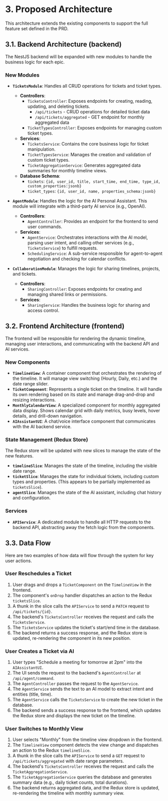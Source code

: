# 3. Proposed Architecture

This architecture extends the existing components to support the full feature set defined in the PRD.

## 3.1. Backend Architecture (backend)

The NestJS backend will be expanded with new modules to handle the business logic for each epic.

### New Modules

*   **`TicketsModule`**: Handles all CRUD operations for tickets and ticket types.
    *   **Controllers**:
        *   `TicketsController`: Exposes endpoints for creating, reading, updating, and deleting tickets.
            *   `/api/tickets` - CRUD operations for detailed ticket data
            *   `/api/tickets/aggregated` - GET endpoint for monthly aggregated data
        *   `TicketTypesController`: Exposes endpoints for managing custom ticket types.
    *   **Services**:
        *   `TicketsService`: Contains the core business logic for ticket manipulation.
        *   `TicketTypesService`: Manages the creation and validation of custom ticket types.
        *   `TicketAggregationService`: Generates aggregated data summaries for monthly timeline views.
    *   **Database Schema**:
        *   `tickets`: `{id, user_id, title, start_time, end_time, type_id, custom_properties:jsonb}`
        *   `ticket_types`: `{id, user_id, name, properties_schema:jsonb}`

*   **`AgentModule`**: Handles the logic for the AI Personal Assistant. This module will integrate with a third-party AI service (e.g., OpenAI).
    *   **Controllers**:
        *   `AgentController`: Provides an endpoint for the frontend to send user commands.
    *   **Services**:
        *   `AgentService`: Orchestrates interactions with the AI model, parsing user intent, and calling other services (e.g., `TicketsService`) to fulfill requests.
        *   `SchedulingService`: A sub-service responsible for agent-to-agent negotiation and checking for calendar conflicts.

*   **`CollaborationModule`**: Manages the logic for sharing timelines, projects, and tickets.
    *   **Controllers**:
        *   `SharingController`: Exposes endpoints for creating and managing shared links or permissions.
    *   **Services**:
        *   `SharingService`: Handles the business logic for sharing and access control.

## 3.2. Frontend Architecture (frontend)

The frontend will be responsible for rendering the dynamic timeline, managing user interactions, and communicating with the backend API and AI services.

### New Components

*   **`TimelineView`**: A container component that orchestrates the rendering of the timeline. It will manage view switching (Hourly, Daily, etc.) and the date range slider.
*   **`TicketComponent`**: Represents a single ticket on the timeline. It will handle its own rendering based on its state and manage drag-and-drop and resizing interactions.
*   **`MonthlyCalendarView`**: A specialized component for monthly aggregated data display. Shows calendar grid with daily metrics, busy levels, hover details, and drill-down navigation.
*   **`AIAssistantUI`**: A chat/voice interface component that communicates with the AI backend service.

### State Management (Redux Store)

The Redux store will be updated with new slices to manage the state of the new features.

*   **`timelineSlice`**: Manages the state of the timeline, including the visible date range.
*   **`ticketSlice`**: Manages the state for individual tickets, including custom types and properties. (This appears to be partially implemented as `ticketsSlice`).
*   **`agentSlice`**: Manages the state of the AI assistant, including chat history and configuration.

### Services

*   **`APIService`**: A dedicated module to handle all HTTP requests to the backend API, abstracting away the fetch logic from the components.

## 3.3. Data Flow

Here are two examples of how data will flow through the system for key user actions.

### User Reschedules a Ticket

1.  User drags and drops a `TicketComponent` on the `TimelineView` in the frontend.
2.  The component's `onDrop` handler dispatches an action to the Redux `ticketsSlice`.
3.  A thunk in the slice calls the `APIService` to send a `PATCH` request to `/api/tickets/{id}`.
4.  The backend's `TicketsController` receives the request and calls the `TicketsService`.
5.  The `TicketsService` updates the ticket's start/end time in the database.
6.  The backend returns a success response, and the Redux store is updated, re-rendering the component in its new position.

### User Creates a Ticket via AI

1.  User types "Schedule a meeting for tomorrow at 2pm" into the `AIAssistantUI`.
2.  The UI sends the request to the backend's `AgentController` at `/api/agent/command`.
3.  The `AgentController` passes the request to the `AgentService`.
4.  The `AgentService` sends the text to an AI model to extract intent and entities (title, time).
5.  The `AgentService` calls the `TicketsService` to create the new ticket in the database.
6.  The backend sends a success response to the frontend, which updates the Redux store and displays the new ticket on the timeline.

### User Switches to Monthly View

1.  User selects "Monthly" from the timeline view dropdown in the frontend.
2.  The `TimelineView` component detects the view change and dispatches an action to the Redux `timelineSlice`.
3.  A thunk in the slice calls the `APIService` to send a `GET` request to `/api/tickets/aggregated` with date range parameters.
4.  The backend's `TicketsController` receives the request and calls the `TicketAggregationService`.
5.  The `TicketAggregationService` queries the database and generates summary data (e.g., daily ticket counts, total durations).
6.  The backend returns aggregated data, and the Redux store is updated, re-rendering the timeline with monthly summary view.
